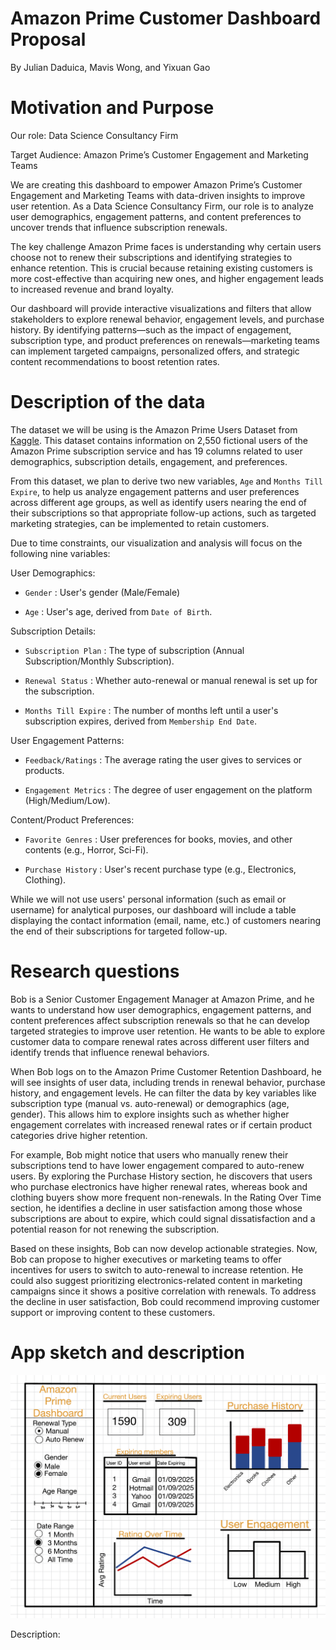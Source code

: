 # Amazon Prime Customer Dashboard Proposal

By Julian Daduica, Mavis Wong, and Yixuan Gao

# Motivation and Purpose

Our role: Data Science Consultancy Firm

Target Audience: Amazon Prime’s Customer Engagement and Marketing Teams

We are creating this dashboard to empower Amazon Prime’s Customer Engagement and Marketing Teams with data-driven insights to improve user retention. As a Data Science Consultancy Firm, our role is to analyze user demographics, engagement patterns, and content preferences to uncover trends that influence subscription renewals.

The key challenge Amazon Prime faces is understanding why certain users choose not to renew their subscriptions and identifying strategies to enhance retention. This is crucial because retaining existing customers is more cost-effective than acquiring new ones, and higher engagement leads to increased revenue and brand loyalty.

Our dashboard will provide interactive visualizations and filters that allow stakeholders to explore renewal behavior, engagement levels, and purchase history. By identifying patterns—such as the impact of engagement, subscription type, and product preferences on renewals—marketing teams can implement targeted campaigns, personalized offers, and strategic content recommendations to boost retention rates.


# Description of the data

The dataset we will be using is the Amazon Prime Users Dataset from
[Kaggle](https://www.kaggle.com/datasets/arnavsmayan/amazon-prime-userbase-dataset).
This dataset contains information on 2,550 fictional users of the Amazon
Prime subscription service and has 19 columns related to user
demographics, subscription details, engagement, and preferences.

From this dataset, we plan to derive two new variables, `Age` and
`Months Till Expire`, to help us analyze engagement patterns and user
preferences across different age groups, as well as identify users
nearing the end of their subscriptions so that appropriate follow-up
actions, such as targeted marketing strategies, can be implemented to
retain customers.

Due to time constraints, our visualization and analysis will focus on
the following nine variables:

User Demographics:

-   `Gender` : User's gender (Male/Female)

-   `Age` : User's age, derived from `Date of Birth`.

Subscription Details:

-   `Subscription Plan` : The type of subscription (Annual
    Subscription/Monthly Subscription).

-   `Renewal Status` : Whether auto-renewal or manual renewal is set up
    for the subscription.

-   `Months Till Expire` : The number of months left until a user's
    subscription expires, derived from `Membership End Date`.

User Engagement Patterns:

-   `Feedback/Ratings` : The average rating the user gives to services
    or products.

-   `Engagement Metrics` : The degree of user engagement on the platform
    (High/Medium/Low).

Content/Product Preferences:

-   `Favorite Genres` : User preferences for books, movies, and other
    contents (e.g., Horror, Sci-Fi).

-   `Purchase History` : User's recent purchase type (e.g., Electronics,
    Clothing).

While we will not use users' personal information (such as email or
username) for analytical purposes, our dashboard will include a table
displaying the contact information (email, name, etc.) of customers
nearing the end of their subscriptions for targeted follow-up.

# Research questions

Bob is a Senior Customer Engagement Manager at Amazon Prime, and he
wants to understand how user demographics, engagement patterns, and
content preferences affect subscription renewals so that he can develop
targeted strategies to improve user retention. He wants to be able to
explore customer data to compare renewal rates across different user
filters and identify trends that influence renewal behaviors.

When Bob logs on to the Amazon Prime Customer Retention Dashboard, he
will see insights of user data, including trends in renewal behavior,
purchase history, and engagement levels. He can filter the data by key
variables like subscription type (manual vs. auto-renewal) or
demographics (age, gender). This allows him to explore insights such as
whether higher engagement correlates with increased renewal rates or if
certain product categories drive higher retention.

For example, Bob might notice that users who manually renew their
subscriptions tend to have lower engagement compared to auto-renew
users. By exploring the Purchase History section, he discovers that
users who purchase electronics have higher renewal rates, whereas book
and clothing buyers show more frequent non-renewals. In the Rating Over
Time section, he identifies a decline in user satisfaction among those
whose subscriptions are about to expire, which could signal
dissatisfaction and a potential reason for not renewing the
subscription.

Based on these insights, Bob can now develop actionable strategies. Now,
Bob can propose to higher executives or marketing teams to offer
incentives for users to switch to auto-renewal to increase retention. He
could also suggest prioritizing electronics-related content in marketing
campaigns since it shows a positive correlation with renewals. To
address the decline in user satisfaction, Bob could recommend improving
customer support or improving content to these customers.

# App sketch and description

![Amazon Prime Customer Retention Dashboard Sketch](../img/sketch.png)

Description: